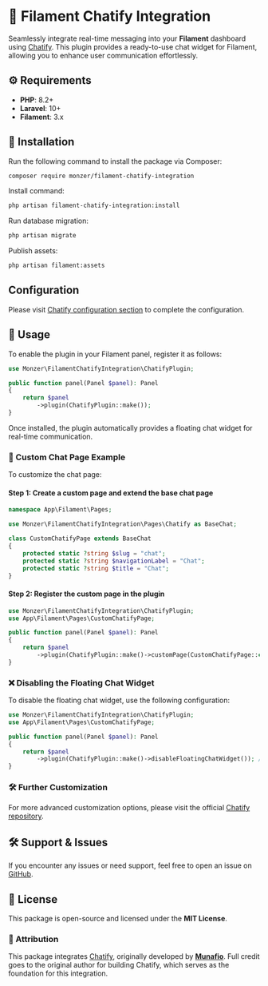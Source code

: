 # 💟 Filament Chatify Integration

Seamlessly integrate real-time messaging into your **Filament** dashboard using [Chatify](https://github.com/munafio/chatify). This plugin provides a ready-to-use chat widget for Filament, allowing you to enhance user communication effortlessly.


## ⚙️ Requirements
- **PHP**: 8.2+
- **Laravel**: 10+
- **Filament**: 3.x

## 💅 Installation

Run the following command to install the package via Composer:

```bash
composer require monzer/filament-chatify-integration
```
Install command:

```bash
php artisan filament-chatify-integration:install
```

Run database migration:

```bash
php artisan migrate
```

Publish assets:

```bash
php artisan filament:assets
```
## Configuration

Please visit [Chatify configuration section](https://chatify.munafio.com/configurations) to complete the configuration.


## 🚀 Usage

To enable the plugin in your Filament panel, register it as follows:

```php
use Monzer\FilamentChatifyIntegration\ChatifyPlugin;

public function panel(Panel $panel): Panel
{
    return $panel
        ->plugin(ChatifyPlugin::make());
}
```

Once installed, the plugin automatically provides a floating chat widget for real-time communication.

### 💎 Custom Chat Page Example

To customize the chat page:

#### Step 1: Create a custom page and extend the base chat page

```php
namespace App\Filament\Pages;

use Monzer\FilamentChatifyIntegration\Pages\Chatify as BaseChat;

class CustomChatifyPage extends BaseChat
{
    protected static ?string $slug = "chat";
    protected static ?string $navigationLabel = "Chat";
    protected static ?string $title = "Chat";
}
```

#### Step 2: Register the custom page in the plugin

```php
use Monzer\FilamentChatifyIntegration\ChatifyPlugin;
use App\Filament\Pages\CustomChatifyPage;

public function panel(Panel $panel): Panel
{
    return $panel
        ->plugin(ChatifyPlugin::make()->customPage(CustomChatifyPage::class)); // Also accepts a closure
}
```

### ❌ Disabling the Floating Chat Widget

To disable the floating chat widget, use the following configuration:

```php
use Monzer\FilamentChatifyIntegration\ChatifyPlugin;
use App\Filament\Pages\CustomChatifyPage;

public function panel(Panel $panel): Panel
{
    return $panel
        ->plugin(ChatifyPlugin::make()->disableFloatingChatWidget()); // Also accepts a closure
}
```

### 🛠️ Further Customization

For more advanced customization options, please visit the official [Chatify repository](https://github.com/munafio/chatify).

## 🛠 Support & Issues
If you encounter any issues or need support, feel free to open an issue on [GitHub](https://github.com/monzer/filament-chatify-integration/issues).

## 📝 License
This package is open-source and licensed under the **MIT License**.

### 👤 Attribution
This package integrates [Chatify](https://github.com/munafio/chatify), originally developed by [**Munafio**](https://github.com/munafio). Full credit goes to the original author for building Chatify, which serves as the foundation for this integration.

